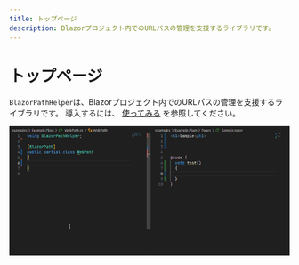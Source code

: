 ```yaml
---
title: トップページ
description: Blazorプロジェクト内でのURLパスの管理を支援するライブラリです。
---
```


# トップページ
`BlazorPathHelper`は、Blazorプロジェクト内でのURLパスの管理を支援するライブラリです。
導入するには、 [使ってみる](./GettingStart/index.md) を参照してください。

![sample](../assets/sample.gif)


